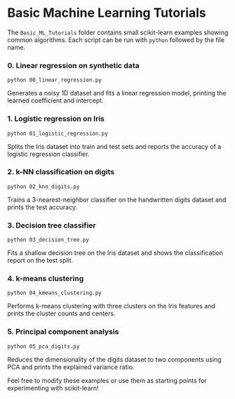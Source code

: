 # Basic Machine Learning Tutorials

The `Basic_ML_Tutorials` folder contains small scikit-learn examples
showing common algorithms. Each script can be run with `python` followed
by the file name.

### 0. Linear regression on synthetic data
`python 00_linear_regression.py`

Generates a noisy 1D dataset and fits a linear regression model,
printing the learned coefficient and intercept.

### 1. Logistic regression on Iris
`python 01_logistic_regression.py`

Splits the Iris dataset into train and test sets and reports the
accuracy of a logistic regression classifier.

### 2. k-NN classification on digits
`python 02_knn_digits.py`

Trains a 3-nearest-neighbor classifier on the handwritten digits dataset
and prints the test accuracy.

### 3. Decision tree classifier
`python 03_decision_tree.py`

Fits a shallow decision tree on the Iris dataset and shows the
classification report on the test split.

### 4. k-means clustering
`python 04_kmeans_clustering.py`

Performs k-means clustering with three clusters on the Iris features and
prints the cluster counts and centers.

### 5. Principal component analysis
`python 05_pca_digits.py`

Reduces the dimensionality of the digits dataset to two components using
PCA and prints the explained variance ratio.

Feel free to modify these examples or use them as starting points for
experimenting with scikit-learn!
